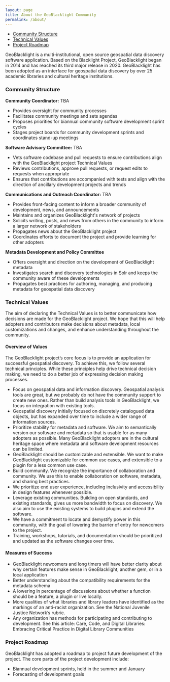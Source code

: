 ```yaml
---
layout: page
title: About the GeoBlacklight Community
permalink: /about/
---
```


- [Community Structure](#community-structure)
- [Technical Values](#technical-values)
- [Project Roadmap](#project-roadmap)

GeoBlacklight is a multi-institutional, open source geospatial data discovery software application. Based on the Blacklight Project, GeoBlacklight began in 2014 and has reached its third major release in 2020. GeoBlacklight has been adopted as an interface for geospatial data discovery by over 25 academic libraries and cultural heritage institutions.

### Community Structure

**Community Coordinator:** TBA

* Provides oversight for community processes
* Facilitates community meetings and sets agendas
* Proposes priorities for biannual community software development sprint cycles
* Stages project boards for community development sprints and coordinates stand-up meetings

**Software Advisory Committee:** TBA

* Vets software codebase and pull requests to ensure contributions align with the GeoBlacklight project Technical Values
* Reviews contributions, approve pull requests, or request edits to requests when appropriate
* Ensures that contributions are accompanied with tests and align with the direction of ancillary development projects and trends

**Communications and Outreach Coordinator:** TBA

* Provides front-facing content to inform a broader community of development, news, and announcements
* Maintains and organizes GeoBlacklight's network of projects
* Solicits writing, posts, and news from others in the community to inform a larger network of stakeholders
* Propagates news about the GeoBlacklight project
* Coordinates efforts to document the project and provide learning for other adopters

**Metadata Development and Policy Committee**

* Offers oversight and direction on the development of GeoBlacklight metadata
* Investigates search and discovery technologies in Solr and keeps the community aware of these developments
* Propagates best practices for authoring, managing, and producing metadata for geospatial data discovery

### Technical Values

The aim of declaring the Technical Values is to better communicate how decisions are made for the GeoBlacklight project. We hope that this will help adopters and contributors make decisions about metadata, local customizations and changes, and enhance understanding throughout the community.

#### Overview of Values

The GeoBlacklight project’s core focus is to provide an application for successful geospatial discovery. To achieve this, we follow several technical principles. While these principles help drive technical decision making, we need to do a better job of expressing decision making processes.

* Focus on geospatial data and information discovery. Geospatial analysis tools are great, but we probably do not have the community support to create new ones. Rather than build analysis tools in GeoBlacklight, we focus on integration with existing tools.
* Geospatial discovery initially focused on discretely catalogued data objects, but has expanded over time to include a wider range of information sources.
* Prioritize stability for metadata and software. We aim to semantically version our software and metadata so that is usable for as many adopters as possible. Many GeoBlacklight adopters are in the cultural heritage space where metadata and software development resources can be limited.
* GeoBlacklight should be customizable and extensible. We want to make GeoBlacklight customizable for common use cases, and extensible to a plugin for a less common use case.
* Build community. We recognize the importance of collaboration and community. We use this to enable collaboration on software, metadata, and sharing best practices.
* We prioritize end user experience, including inclusivity and accessibility in design features whenever possible.
* Leverage existing communities. Building on open standards, and existing standards, gives us more bandwidth to focus on discovery. We also aim to use the existing systems to build plugins and extend the software.
* We have a commitment to locate and demystify power in this community, with the goal of lowering the barrier of entry for newcomers to the project.
* Training, workshops, tutorials, and documentation should be prioritized and updated as the software changes over time.


#### Measures of Success

* GeoBlacklight newcomers and long timers will have better clarity about why certain features make sense in GeoBlacklight, another gem, or in a local application
* Better understanding about the compatibility requirements for the metadata schema
* A lowering in percentage of discussions about whether a function should be a feature, a plugin or live locally.
* More qualities of what libraries and library leaders have identified as the markings of an anti-racist organization. See the National Juvenile Justice Network’s rubric.
* Any organization has methods for participating and contributing to development. See this article: Care, Code, and Digital Libraries: Embracing Critical Practice in Digital Library Communities

### Project Roadmap

GeoBlacklight has adopted a roadmap to project future development of the project. The core parts of the project development include:

* Biannual development sprints, held in the summer and January
* Forecasting of development goals
